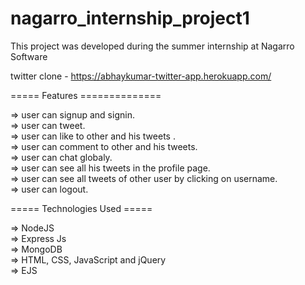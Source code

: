 # nagarro_internship_project1
This project was developed during the summer internship at Nagarro Software <br />

twitter clone - https://abhaykumar-twitter-app.herokuapp.com/ <br />

===== Features ==============<br />

=> user can signup and signin.<br />
=> user can tweet.<br />
=> user can like to other and his tweets .<br />
=> user can comment to other and his tweets.<br />
=> user can chat globaly.<br />
=> user can see all his tweets in the profile page.<br />
=> user can see all tweets of other user by clicking on username.<br />
=> user can logout.<br />


===== Technologies Used =====<br />

=> NodeJS<br />
=> Express Js<br />
=> MongoDB<br />
=> HTML, CSS, JavaScript and jQuery<br />
=> EJS<br />
